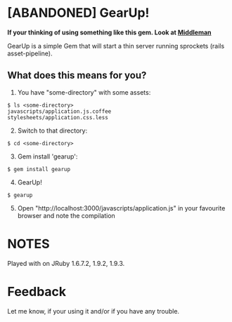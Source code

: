[ABANDONED] GearUp!
===============================================

**If your thinking of using something like this gem. Look at [Middleman](http://middlemanapp.com)**

GearUp is a simple Gem that will start a thin server running sprockets (rails asset-pipeline).

What does this means for you?
-----------------------------

1. You have "some-directory" with some assets:
```
$ ls <some-directory>
javascripts/application.js.coffee
stylesheets/application.css.less
```

2. Switch to that directory:
```
$ cd <some-directory>
```

3. Gem install 'gearup':
```
$ gem install gearup
```

4. GearUp!
```
$ gearup
```

5. Open "http://localhost:3000/javascripts/application.js" in your favourite browser and note the compilation

NOTES
=====
Played with on JRuby 1.6.7.2, 1.9.2, 1.9.3.

Feedback
========
Let me know, if your using it and/or if you have any trouble.
